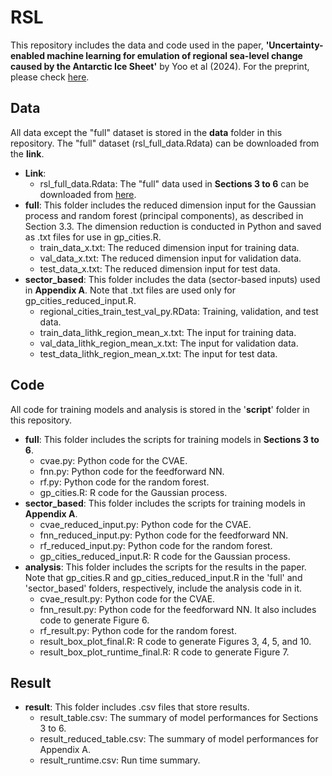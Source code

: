 # RSL
This repository includes the data and code used in the paper, **'Uncertainty-enabled machine learning for emulation of regional sea-level change caused by the Antarctic Ice Sheet'** by Yoo et al (2024). For the preprint, please check [here](https://arxiv.org/abs/2406.17729).

## Data
All data except the "full" dataset is stored in the **data** folder in this repository. The "full" dataset (rsl_full_data.Rdata) can be downloaded from the **link**.
- **Link**:
  - rsl_full_data.Rdata: The "full" data used in **Sections 3 to 6** can be downloaded from [here](https://drive.google.com/file/d/1ju48Dh3kfWOd1dqQmtAmBU-75Kw0elev/view?usp=sharing).
- **full**: This folder includes the reduced dimension input for the Gaussian process and random forest (principal components), as described in Section 3.3. The dimension reduction is conducted in Python and saved as .txt files for use in gp_cities.R.
    - train_data_x.txt: The reduced dimension input for training data.
    - val_data_x.txt: The reduced dimension input for validation data.
    - test_data_x.txt: The reduced dimension input for test data.
- **sector_based**: This folder includes the data (sector-based inputs) used in **Appendix A**. Note that .txt files are used only for gp_cities_reduced_input.R.
    - regional_cities_train_test_val_py.RData: Training, validation, and test data.
    - train_data_lithk_region_mean_x.txt: The input for training data.
    - val_data_lithk_region_mean_x.txt: The input for validation data.
    - test_data_lithk_region_mean_x.txt: The input for test data.
  
## Code
All code for training models and analysis is stored in the '**script**' folder in this repository.
- **full**: This folder includes the scripts for training models in **Sections 3 to 6**.
  - cvae.py: Python code for the CVAE.
  - fnn.py: Python code for the feedforward NN.
  - rf.py: Python code for the random forest.
  - gp_cities.R: R code for the Gaussian process.
- **sector_based**: This folder includes the scripts for training models in **Appendix A**.
  - cvae_reduced_input.py: Python code for the CVAE.
  - fnn_reduced_input.py: Python code for the feedforward NN.
  - rf_reduced_input.py: Python code for the random forest.
  - gp_cities_reduced_input.R: R code for the Gaussian process.
- **analysis**: This folder includes the scripts for the results in the paper. Note that gp_cities.R and gp_cities_reduced_input.R in the 'full' and 'sector_based' folders, respectively, include the analysis code in it.
  - cvae_result.py: Python code for the CVAE.
  - fnn_result.py: Python code for the feedforward NN. It also includes code to generate Figure 6.
  - rf_result.py: Python code for the random forest.
  - result_box_plot_final.R: R code to generate Figures 3, 4, 5, and 10.
  - result_box_plot_runtime_final.R: R code to generate Figure 7.

## Result

- **result**: This folder includes .csv files that store results.
  - result_table.csv: The summary of model performances for Sections 3 to 6.
  - result_reduced_table.csv: The summary of model performances for Appendix A.
  - result_runtime.csv: Run time summary.
